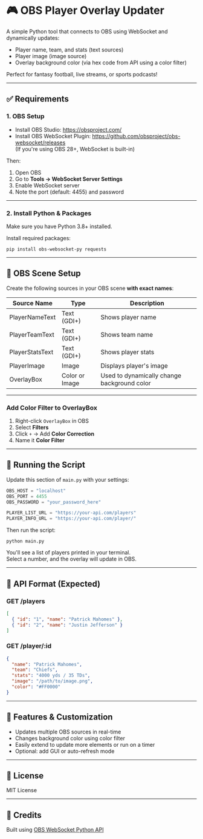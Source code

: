 
# 🎮 OBS Player Overlay Updater

A simple Python tool that connects to OBS using WebSocket and dynamically updates:

- Player name, team, and stats (text sources)  
- Player image (image source)  
- Overlay background color (via hex code from API using a color filter)  

Perfect for fantasy football, live streams, or sports podcasts!

---

## ✅ Requirements

### 1. OBS Setup

- Install OBS Studio: https://obsproject.com/  
- Install OBS WebSocket Plugin: https://github.com/obsproject/obs-websocket/releases  
  (If you're using OBS 28+, WebSocket is built-in)

Then:

1. Open OBS  
2. Go to **Tools → WebSocket Server Settings**  
3. Enable WebSocket server  
4. Note the port (default: 4455) and password

---

### 2. Install Python & Packages

Make sure you have Python 3.8+ installed.

Install required packages:

```
pip install obs-websocket-py requests
```

---

## 🎯 OBS Scene Setup

Create the following sources in your OBS scene **with exact names**:

| Source Name        | Type         | Description                             |
|--------------------|--------------|-----------------------------------------|
| PlayerNameText     | Text (GDI+)  | Shows player name                       |
| PlayerTeamText     | Text (GDI+)  | Shows team name                         |
| PlayerStatsText    | Text (GDI+)  | Shows player stats                      |
| PlayerImage        | Image        | Displays player's image                 |
| OverlayBox         | Color or Image | Used to dynamically change background color |

---

### Add Color Filter to OverlayBox

1. Right-click `OverlayBox` in OBS  
2. Select **Filters**  
3. Click `+` → Add **Color Correction**  
4. Name it **Color Filter**  

---

## 🚀 Running the Script

Update this section of `main.py` with your settings:

```python
OBS_HOST = "localhost"
OBS_PORT = 4455
OBS_PASSWORD = "your_password_here"

PLAYER_LIST_URL = "https://your-api.com/players"
PLAYER_INFO_URL = "https://your-api.com/player/"
```

Then run the script:

```
python main.py
```

You'll see a list of players printed in your terminal.  
Select a number, and the overlay will update in OBS.

---

## 🔄 API Format (Expected)

### GET /players

```json
[
  { "id": "1", "name": "Patrick Mahomes" },
  { "id": "2", "name": "Justin Jefferson" }
]
```

### GET /player/:id

```json
{
  "name": "Patrick Mahomes",
  "team": "Chiefs",
  "stats": "4000 yds / 35 TDs",
  "image": "/path/to/image.png",
  "color": "#FF0000"
}
```

---

## 🔧 Features & Customization

- Updates multiple OBS sources in real-time  
- Changes background color using color filter  
- Easily extend to update more elements or run on a timer  
- Optional: add GUI or auto-refresh mode

---

## 📄 License

MIT License

---

## 🧠 Credits

Built using [OBS WebSocket Python API](https://github.com/Elektordi/obs-websocket-py)
